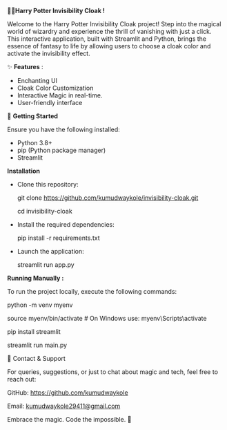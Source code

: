 **🧙‍♂️Harry Potter Invisibility Cloak !**

Welcome to the Harry Potter Invisibility Cloak project! Step into the magical world of wizardry and experience the thrill of vanishing with just a click. This interactive application, built with Streamlit and Python, brings the essence of fantasy to life by allowing users to choose a cloak color and activate the invisibility effect.


✨ **Features** :

- Enchanting UI
- Cloak Color Customization
- Interactive Magic in real-time.
- User-friendly interface

🚀 **Getting Started**

Ensure you have the following installed:
- Python 3.8+
- pip (Python package manager)
- Streamlit

**Installation**

- Clone this repository:

  git clone https://github.com/kumudwaykole/invisibility-cloak.git
  
  cd invisibility-cloak

- Install the required dependencies:

  pip install -r requirements.txt

- Launch the application:

   streamlit run app.py


**Running Manually :**

To run the project locally, execute the following commands:

python -m venv myenv

source myenv/bin/activate  # On Windows use: myenv\Scripts\activate

pip install streamlit

streamlit run main.py



📧 Contact & Support

For queries, suggestions, or just to chat about magic and tech, feel free to reach out:

GitHub: https://github.com/kumudwaykole

Email: kumudwaykole29411@gmail.com

Embrace the magic. Code the impossible. 🌟

